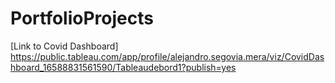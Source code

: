 # PortfolioProjects

[Link to Covid Dashboard] https://public.tableau.com/app/profile/alejandro.segovia.mera/viz/CovidDashboard_16588831561590/Tableaudebord1?publish=yes
